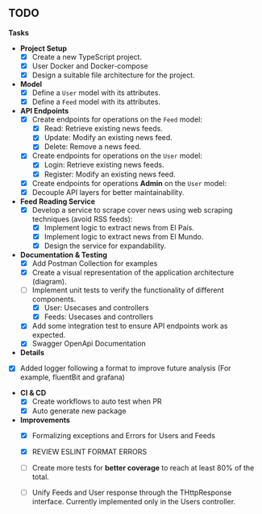 ## TODO

**Tasks**

* **Project Setup**
    * [x] Create a new TypeScript project.
    * [x] User Docker and Docker-compose 
    * [x] Design a suitable file architecture for the project.
* **Model**
    * [x] Define a `User` model with its attributes.
    * [x] Define a `Feed` model with its attributes.
* **API Endpoints**
    * [x] Create endpoints for operations on the `Feed` model:
        * [x] Read: Retrieve existing news feeds.
        * [x] Update: Modify an existing news feed.
        * [x] Delete: Remove a news feed.
    * [x] Create endpoints for operations on the `User` model:
        * [x] Login: Retrieve existing news feeds.
        * [x] Register: Modify an existing news feed.
    * [x] Create endpoints for operations **Admin** on the `User` model:
    * [x] Decouple API layers for better maintainability.
* **Feed Reading Service**
    * [x] Develop a service to scrape cover news using web scraping techniques (avoid RSS feeds):
        * [x] Implement logic to extract news from El País.
        * [x] Implement logic to extract news from El Mundo.
        * [x] Design the service for expandability.
* **Documentation & Testing**
    * [x] Add Postman Collection for examples
    * [x] Create a visual representation of the application architecture (diagram).
    * [ ] Implement unit tests to verify the functionality of different components.
        * [x] User: Usecases and controllers 
        * [x] Feeds: Usecases and controllers
    * [x] Add some integration test to ensure API endpoints work as expected.  
    * [x] Swagger OpenApi Documentation
* **Details**
* [x] Added logger following a format to improve future analysis (For example, fluentBit and grafana)
* **CI & CD**
    * [x] Create workflows to auto test when PR
    * [x] Auto generate new package

* **Improvements**
    * [x] Formalizing exceptions and Errors for Users and Feeds
    * [x] REVIEW ESLINT FORMAT ERRORS
    * [ ] Create more tests for **better coverage** to reach at least 80% of the total.
    * [ ] Unify Feeds and User response through the THttpResponse interface. Currently implemented only in the Users controller.




